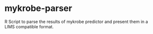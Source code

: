 # mykrobe-parser

R Script to parse the results of mykrobe predictor and present them in a LIMS compatible format.